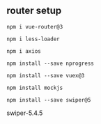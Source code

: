 
## router setup
```
npm i vue-router@3
```

```
npm i less-loader
```

```
npm i axios
```

```
npm install --save nprogress
```

```
npm install --save vuex@3
```

```
npm install mockjs
```

```
npm install --save swiper@5
```
swiper-5.4.5
